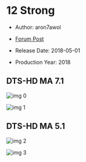 # 12 Strong

* Author: aron7awol

* [Forum Post](https://www.avsforum.com/threads/bass-eq-for-filtered-movies.2995212/post-56831040)

* Release Date: 2018-05-01
* Production Year: 2018

## DTS-HD MA 7.1

![img 0](https://i.imgur.com/iXcwsJH.jpg)

![img 1](https://i.imgur.com/eWwmj8P.jpg)

## DTS-HD MA 5.1

![img 2](https://i.imgur.com/wgl3TEe.jpg)

![img 3](https://i.imgur.com/p8lxGYG.png)

